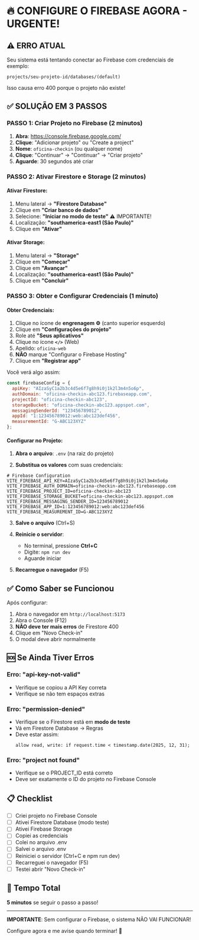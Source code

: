 # 🔥 CONFIGURE O FIREBASE AGORA - URGENTE!

## ⚠️ ERRO ATUAL

Seu sistema está tentando conectar ao Firebase com credenciais de exemplo:
```
projects/seu-projeto-id/databases/(default)
```

Isso causa erro 400 porque o projeto não existe!

## ✅ SOLUÇÃO EM 3 PASSOS

### PASSO 1: Criar Projeto no Firebase (2 minutos)

1. **Abra**: https://console.firebase.google.com/
2. **Clique**: "Adicionar projeto" ou "Create a project"
3. **Nome**: `oficina-checkin` (ou qualquer nome)
4. **Clique**: "Continuar" → "Continuar" → "Criar projeto"
5. **Aguarde**: 30 segundos até criar

### PASSO 2: Ativar Firestore e Storage (2 minutos)

#### Ativar Firestore:
1. Menu lateral → **"Firestore Database"**
2. Clique em **"Criar banco de dados"**
3. Selecione: **"Iniciar no modo de teste"** ⚠️ IMPORTANTE!
4. Localização: **"southamerica-east1 (São Paulo)"**
5. Clique em **"Ativar"**

#### Ativar Storage:
1. Menu lateral → **"Storage"**
2. Clique em **"Começar"**
3. Clique em **"Avançar"**
4. Localização: **"southamerica-east1 (São Paulo)"**
5. Clique em **"Concluir"**

### PASSO 3: Obter e Configurar Credenciais (1 minuto)

#### Obter Credenciais:
1. Clique no ícone de **engrenagem ⚙️** (canto superior esquerdo)
2. Clique em **"Configurações do projeto"**
3. Role até **"Seus aplicativos"**
4. Clique no ícone **`</>`** (Web)
5. Apelido: `oficina-web`
6. **NÃO** marque "Configurar o Firebase Hosting"
7. Clique em **"Registrar app"**

Você verá algo assim:

```javascript
const firebaseConfig = {
  apiKey: "AIzaSyC1a2b3c4d5e6f7g8h9i0j1k2l3m4n5o6p",
  authDomain: "oficina-checkin-abc123.firebaseapp.com",
  projectId: "oficina-checkin-abc123",
  storageBucket: "oficina-checkin-abc123.appspot.com",
  messagingSenderId: "123456789012",
  appId: "1:123456789012:web:abc123def456",
  measurementId: "G-ABC123XYZ"
};
```

#### Configurar no Projeto:

1. **Abra o arquivo**: `.env` (na raiz do projeto)

2. **Substitua os valores** com suas credenciais:

```env
# Firebase Configuration
VITE_FIREBASE_API_KEY=AIzaSyC1a2b3c4d5e6f7g8h9i0j1k2l3m4n5o6p
VITE_FIREBASE_AUTH_DOMAIN=oficina-checkin-abc123.firebaseapp.com
VITE_FIREBASE_PROJECT_ID=oficina-checkin-abc123
VITE_FIREBASE_STORAGE_BUCKET=oficina-checkin-abc123.appspot.com
VITE_FIREBASE_MESSAGING_SENDER_ID=123456789012
VITE_FIREBASE_APP_ID=1:123456789012:web:abc123def456
VITE_FIREBASE_MEASUREMENT_ID=G-ABC123XYZ
```

3. **Salve o arquivo** (Ctrl+S)

4. **Reinicie o servidor**:
   - No terminal, pressione **Ctrl+C**
   - Digite: `npm run dev`
   - Aguarde iniciar

5. **Recarregue o navegador** (F5)

## ✅ Como Saber se Funcionou

Após configurar:

1. Abra o navegador em `http://localhost:5173`
2. Abra o Console (F12)
3. **NÃO deve ter mais erros** de Firestore 400
4. Clique em "Novo Check-in"
5. O modal deve abrir normalmente

## 🆘 Se Ainda Tiver Erros

### Erro: "api-key-not-valid"
- Verifique se copiou a API Key correta
- Verifique se não tem espaços extras

### Erro: "permission-denied"
- Verifique se o Firestore está em **modo de teste**
- Vá em Firestore Database → Regras
- Deve estar assim:
  ```
  allow read, write: if request.time < timestamp.date(2025, 12, 31);
  ```

### Erro: "project not found"
- Verifique se o PROJECT_ID está correto
- Deve ser exatamente o ID do projeto no Firebase Console

## 📋 Checklist

- [ ] Criei projeto no Firebase Console
- [ ] Ativei Firestore Database (modo teste)
- [ ] Ativei Firebase Storage
- [ ] Copiei as credenciais
- [ ] Colei no arquivo .env
- [ ] Salvei o arquivo .env
- [ ] Reiniciei o servidor (Ctrl+C e npm run dev)
- [ ] Recarreguei o navegador (F5)
- [ ] Testei abrir "Novo Check-in"

## 🎯 Tempo Total

**5 minutos** se seguir o passo a passo!

---

**IMPORTANTE**: Sem configurar o Firebase, o sistema NÃO VAI FUNCIONAR!

Configure agora e me avise quando terminar! 🚀
